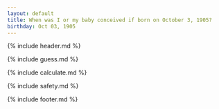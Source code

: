 ```yaml
---
layout: default
title: When was I or my baby conceived if born on October 3, 1905?
birthday: Oct 03, 1905
---
```


{% include header.md %}

{% include guess.md %}

{% include calculate.md %}

{% include safety.md %}

{% include footer.md %}



